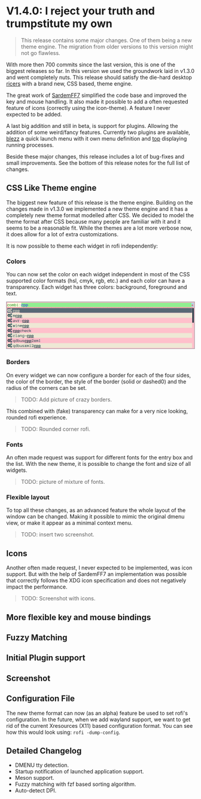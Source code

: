 # V1.4.0: I reject your truth and trumpstitute my own

> This release contains some major changes. One of them being a new theme engine. The migration from older versions
> to this version might not go flawless.

With more then 700 commits since the last version, this is one of the biggest releases so far.
In this version we used the groundwork laid in v1.3.0 and went completely nuts. This release should satisfy the die-hard
desktop [ricers](https://www.reddit.com/r/unixporn/) with a brand new, CSS based, theme engine.

The great work of [SardemFF7](https://github.com/SardemFF7/) simplified the code base and improved the key and mouse
handling. It also made it possible to add a often requested feature of icons (correctly using the icon-theme). A feature
I never expected to be added.

A last big addition and still in beta, is support for plugins. Allowing the addition of some weird/fancy features.
Currently two plugins are available, [blezz](https://gitcrate.org/qtools/rofi-blezz) a quick launch menu with it own
menu definition and [top](https://gitcrate.org/qtools/rofi-top/) displaying running processes.

Beside these major changes, this release includes a lot of bug-fixes and small improvements. See the bottom of this
release notes for the full list of changes.


## CSS Like Theme engine

The biggest new feature of this release is the theme engine. Building on the changes made in v1.3.0 we implemented a new
theme engine and it has a completely new theme format modelled after CSS. We decided to model the theme format after
CSS because many people are familiar with it and it seems to be a reasonable fit. While the themes are a lot more
verbose now, it does allow for a lot of extra customizations.

It is now possible to theme each widget in rofi independently:

### Colors

You can now set the color on each widget independent in most of the CSS supported color formats (hsl, cmyk, rgb, etc.)
and each color can have a transparency. Each widget has three colors: background, foreground and text.

![rainbox](rofi-rainbow.png)

### Borders

On every widget we can now configure a border for each of the four sides, the color of the border, the style of the
border (solid or dashed0) and the radius of the corners can be set.

> TODO: Add picture of crazy borders.

This combined with (fake) transparency can make for a very nice looking, rounded rofi experience.

> TODO: Rounded corner rofi.

### Fonts

An often made request was support for different fonts for the entry box and the list. With the new theme, it is possible
to change the font and size of all widgets.

> TODO: picture of mixture of fonts.

### Flexible layout

To top all these changes, as an advanced feature the whole layout of the window can be changed. Making it possible to
mimic the original dmenu view, or make it appear as a minimal context menu.

> TODO: insert two screenshot.

## Icons

Another often made request, I never expected to be implemented, was icon support. But with the help of SardemFF7 an
implementation was possible that correctly follows the XDG icon specification and does not negatively impact the
performance.

> TODO: Screenshot with icons.


## More flexible key and mouse bindings

## Fuzzy Matching

## Initial Plugin support

## Screenshot

## Configuration File

The new theme format can now (as an alpha) feature be used to set rofi's configuration. In the future, when we add
wayland support, we want to get rid of the current Xresources (X11) based configuration format.
You can see how this would look using: `rofi -dump-config`.

## Detailed Changelog


* DMENU tty detection.
* Startup notification of launched application support.
* Meson support.
* Fuzzy matching with fzf based sorting algorithm.
* Auto-detect DPI.
